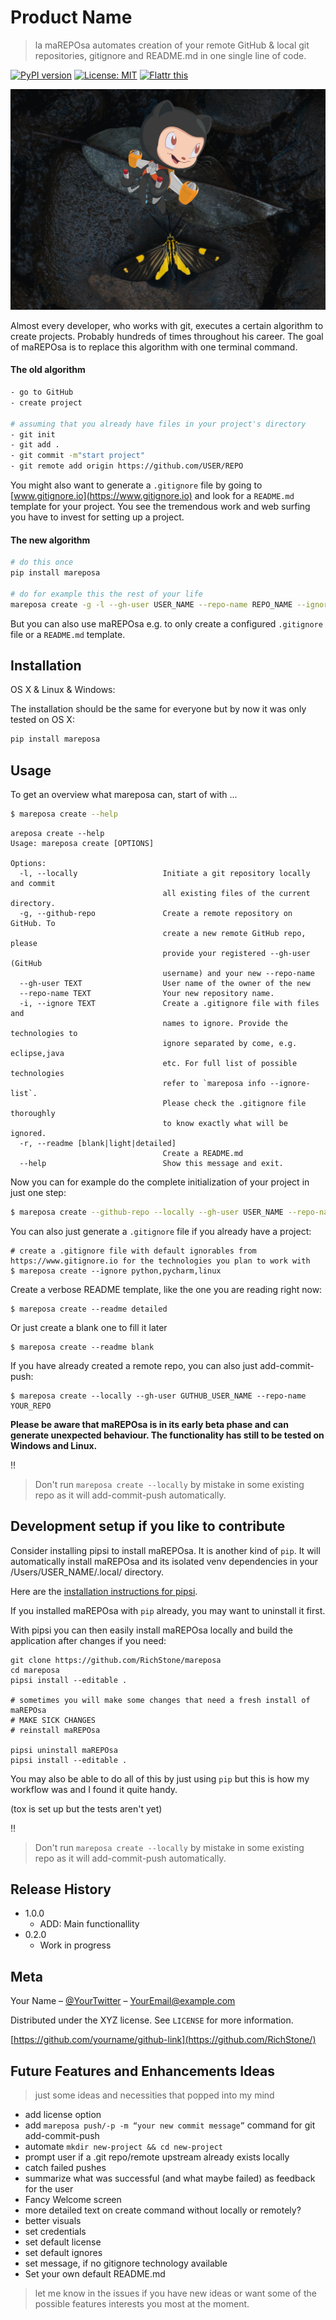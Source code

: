 # Product Name
> la maREPOsa automates creation of your remote GitHub & local git repositories, gitignore and README.md in one single line of code.

[![PyPI version](https://badge.fury.io/py/mareposa.svg)](https://badge.fury.io/py/mareposa)
[![License: MIT](https://img.shields.io/badge/License-MIT-yellow.svg)](https://opensource.org/licenses/MIT)
<a href="https://flattr.com/submit/auto?user_id=datagoodie&url=https%3A%2F%2Fgithub.com%2FRichStone%2Fmareposa" target="_blank"><img src="https://api.flattr.com/button/flattr-badge-large.png" alt="Flattr this" title="Flattr this" border="0"></a>

![](header.jpg)

Almost every developer, who works with git, executes a certain algorithm to create projects. 
Probably hundreds of times throughout his career. 
The goal of maREPOsa is to replace this algorithm with one terminal command.

#### The old algorithm
```bash
- go to GitHub
- create project

# assuming that you already have files in your project's directory
- git init 
- git add .
- git commit -m"start project"
- git remote add origin https://github.com/USER/REPO
```

You might also want to generate a `.gitignore` file by going to [www.gitignore.io](https://www.gitignore.io) and look for a `README.md` template for your project. 
You see the tremendous work and web surfing you have to invest for setting up a project.

#### The new algorithm
```bash
# do this once
pip install mareposa

# do for example this the rest of your life
mareposa create -g -l --gh-user USER_NAME --repo-name REPO_NAME --ignore python,pycharm,linux --readme detailed
```

But you can also use maREPOsa e.g. to only create a configured `.gitignore` file or a `README.md` template.

## Installation

OS X & Linux & Windows:

The installation should be the same for everyone but by now it was only tested on OS X:

```bash
pip install mareposa
```

## Usage

To get an overview what mareposa can, start of with ...

```bash
$ mareposa create --help
```
```
areposa create --help
Usage: mareposa create [OPTIONS]

Options:
  -l, --locally                   Initiate a git repository locally and commit
                                  all existing files of the current directory.
  -g, --github-repo               Create a remote repository on GitHub. To
                                  create a new remote GitHub repo, please
                                  provide your registered --gh-user (GitHub
                                  username) and your new --repo-name
  --gh-user TEXT                  User name of the owner of the new
  --repo-name TEXT                Your new repository name.
  -i, --ignore TEXT               Create a .gitignore file with files and
                                  names to ignore. Provide the technologies to
                                  ignore separated by come, e.g. eclipse,java
                                  etc. For full list of possible technologies
                                  refer to `mareposa info --ignore-list`.
                                  Please check the .gitignore file thoroughly
                                  to know exactly what will be ignored.
  -r, --readme [blank|light|detailed]
                                  Create a README.md
  --help                          Show this message and exit.
```

Now you can for example do the complete initialization of your project in just one step:
```bash
$ mareposa create --github-repo --locally --gh-user USER_NAME --repo-name REPO_NAME --ignore python,pycharm,linux --readme detailed
```

You can also just generate a `.gitignore` file if you already have a project:
```
# create a .gitignore file with default ignorables from https://www.gitignore.io for the technologies you plan to work with
$ mareposa create --ignore python,pycharm,linux
```

Create a verbose README template, like the one you are reading right now:
```
$ mareposa create --readme detailed
```

Or just create a blank one to fill it later
```
$ mareposa create --readme blank
```

If you have already created a remote repo, you can also just add-commit-push:
```
$ mareposa create --locally --gh-user GUTHUB_USER_NAME --repo-name YOUR_REPO
```

**Please be aware that maREPOsa is in its early beta phase and can generate unexpected behaviour. 
The functionality has still to be tested on Windows and Linux.**

‼️
> Don't run `mareposa create --locally` by mistake in some existing repo as it will add-commit-push automatically.  

## Development setup if you like to contribute

Consider installing pipsi to install maREPOsa. It is another kind of `pip`. 
It will automatically install maREPOsa and its isolated venv dependencies in your /Users/USER_NAME/.local/ directory.

Here are the [installation instructions for pipsi](https://github.com/mitsuhiko/pipsi#readme).

If you installed maREPOsa with `pip` already, you may want to uninstall it first.

With pipsi you can then easily install maREPOsa locally and build the application after changes if you need:
```
git clone https://github.com/RichStone/mareposa
cd mareposa
pipsi install --editable .

# sometimes you will make some changes that need a fresh install of maREPOsa
# MAKE SICK CHANGES
# reinstall maREPOsa

pipsi uninstall maREPOsa
pipsi install --editable .
```

You may also be able to do all of this by just using `pip` but this is how my workflow was and I found it quite handy.

(tox is set up but the tests aren't yet)

‼️
> Don't run `mareposa create --locally` by mistake in some existing repo as it will add-commit-push automatically.  

## Release History

* 1.0.0
    * ADD: Main functionallity
* 0.2.0
    * Work in progress

## Meta

Your Name – [@YourTwitter](https://twitter.com/stonerichio) – YourEmail@example.com

Distributed under the XYZ license. See ``LICENSE`` for more information.

[https://github.com/yourname/github-link](https://github.com/RichStone/)

## Future Features and Enhancements Ideas

> just some ideas and necessities that popped into my mind

- add license option
- add `mareposa push/-p -m “your new commit message”` command for git add-commit-push
- automate `mkdir new-project && cd new-project`
- prompt user if a .git repo/remote upstream already exists locally
- catch failed pushes
- summarize what was successful (and what maybe failed) as feedback for the user
- Fancy Welcome screen
- more detailed text on create command without locally or remotely?
- better visuals 
- set credentials
- set default license
- set default ignores
- set message, if no gitignore technology available
- Set your own default README.md

> let me know in the issues if you have new ideas or want some of the possible features interests you most at the moment.
